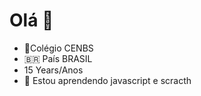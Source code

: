 # Olá 👋

- 🏫Colégio CENBS
- 🇧🇷 País BRASIL
- 15 Years/Anos
- 🌱 Estou aprendendo javascript e scracth 



